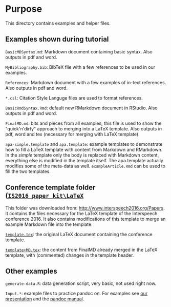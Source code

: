 # Purpose

This directory contains examples and helper files.

## Examples shown during tutorial

`BasicMDSyntax.md`: Markdown document containing basic syntax. Also outputs in pdf and word.

`MyBibliography.bib`: BibTeX file with a few references to be used in our examples.

`References`: Markdown document with a few examples of in-text references. Also outputs in pdf and word.

`*.csl`: Citation Style Languge files are used to format references.

`BasicRmdSyntax.Rmd`: default new RMarkdown document in RStudio. Also outputs in pdf and word.

`FinalMD.md`: bits and pieces from all examples; this file is used to show the "quick'n'dirty" approach to merging into a LaTeX template. Also outputs in pdf, word and tex (necessary for merging with LaTeX template).

`apa-simple.template` and `apa.template`: example templates to demonstrate how to fill a LaTeX template with content from Markdown and RMarkdown. In the *simple* template only the body is replaced with Markdown content, everything else is modified in the template itself. The apa.template actually modifies some of the meta-data as well. `exampleArticle.Rmd` can be used to fill the two templates.


## Conference template folder ([`IS2016_paper_kit\LaTeX`](IS2016_paper_kit\LaTeX\))

This folder was downloaded from: <http://www.interspeech2016.org/Papers>. It contains the files necessary for the LaTeX template of the Interspeech conference 2016. It also contains modifications of this template to merge an example Markdown file into the template:

[`template.tex`](IS2016_paper_kit\LaTeX\template.tex): the original LaTeX document containing the conference template.

[`template+MD.tex`](IS2016_paper_kit\LaTeX\template+MD.tex): the content from FinalMD already merged in the LaTeX template, with (commented) changes in the template header. 


## Other examples


`generate-data.R`: data generation script, very basic, not used right now.


`Input.*`: example files to practice pandoc on. For examples see [our presentation](../doc/MarkUpsAndDowns.Rmd) and the [pandoc manual](http://pandoc.org/MANUAL.html).

